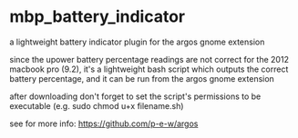 # mbp_battery_indicator
a lightweight battery indicator plugin for the argos gnome extension

since the upower battery percentage readings are not correct for the 2012 macbook pro (9.2), it's a lightweight bash script which outputs the correct battery percentage, and it can be run from the argos gnome extension

after downloading don't forget to set the script's permissions to be executable (e.g. sudo chmod u+x filename.sh)

see for more info: https://github.com/p-e-w/argos
